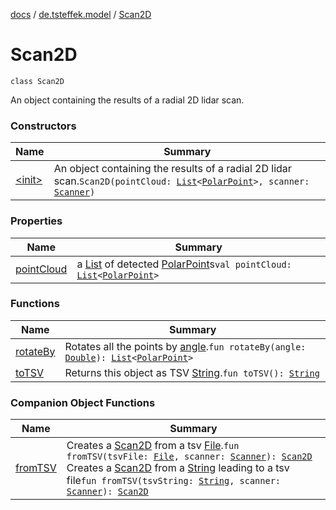 [docs](../../index.md) / [de.tsteffek.model](../index.md) / [Scan2D](./index.md)

# Scan2D

`class Scan2D`

An object containing the results of a radial 2D lidar scan.

### Constructors

| Name | Summary |
|---|---|
| [&lt;init&gt;](-init-.md) | An object containing the results of a radial 2D lidar scan.`Scan2D(pointCloud: `[`List`](https://kotlinlang.org/api/latest/jvm/stdlib/kotlin.collections/-list/index.html)`<`[`PolarPoint`](../../de.tsteffek.model.geometry/-polar-point/index.md)`>, scanner: `[`Scanner`](../-scanner/index.md)`)` |

### Properties

| Name | Summary |
|---|---|
| [pointCloud](point-cloud.md) | a [List](https://kotlinlang.org/api/latest/jvm/stdlib/kotlin.collections/-list/index.html) of detected [PolarPoint](../../de.tsteffek.model.geometry/-polar-point/index.md)s`val pointCloud: `[`List`](https://kotlinlang.org/api/latest/jvm/stdlib/kotlin.collections/-list/index.html)`<`[`PolarPoint`](../../de.tsteffek.model.geometry/-polar-point/index.md)`>` |

### Functions

| Name | Summary |
|---|---|
| [rotateBy](rotate-by.md) | Rotates all the points by [angle](rotate-by.md#de.tsteffek.model.Scan2D$rotateBy(kotlin.Double)/angle).`fun rotateBy(angle: `[`Double`](https://kotlinlang.org/api/latest/jvm/stdlib/kotlin/-double/index.html)`): `[`List`](https://kotlinlang.org/api/latest/jvm/stdlib/kotlin.collections/-list/index.html)`<`[`PolarPoint`](../../de.tsteffek.model.geometry/-polar-point/index.md)`>` |
| [toTSV](to-t-s-v.md) | Returns this object as TSV [String](https://kotlinlang.org/api/latest/jvm/stdlib/kotlin/-string/index.html).`fun toTSV(): `[`String`](https://kotlinlang.org/api/latest/jvm/stdlib/kotlin/-string/index.html) |

### Companion Object Functions

| Name | Summary |
|---|---|
| [fromTSV](from-t-s-v.md) | Creates a [Scan2D](./index.md) from a tsv [File](https://docs.oracle.com/javase/8/docs/api/java/io/File.html).`fun fromTSV(tsvFile: `[`File`](https://docs.oracle.com/javase/8/docs/api/java/io/File.html)`, scanner: `[`Scanner`](../-scanner/index.md)`): `[`Scan2D`](./index.md)<br>Creates a [Scan2D](./index.md) from a [String](https://kotlinlang.org/api/latest/jvm/stdlib/kotlin/-string/index.html) leading to a tsv file`fun fromTSV(tsvString: `[`String`](https://kotlinlang.org/api/latest/jvm/stdlib/kotlin/-string/index.html)`, scanner: `[`Scanner`](../-scanner/index.md)`): `[`Scan2D`](./index.md) |
